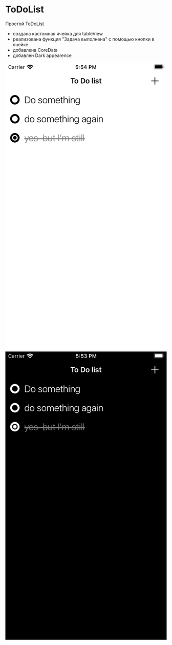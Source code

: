 # ToDoList

Простой ToDoList

- создана кастомная ячейка для tableView
- реализована функция "Задача выполнена" с помощью кнопки в ячейке
- добавлена CoreData
- добавлен Dark appearence

![screen](screen1.png)
![screen](screen2.png)